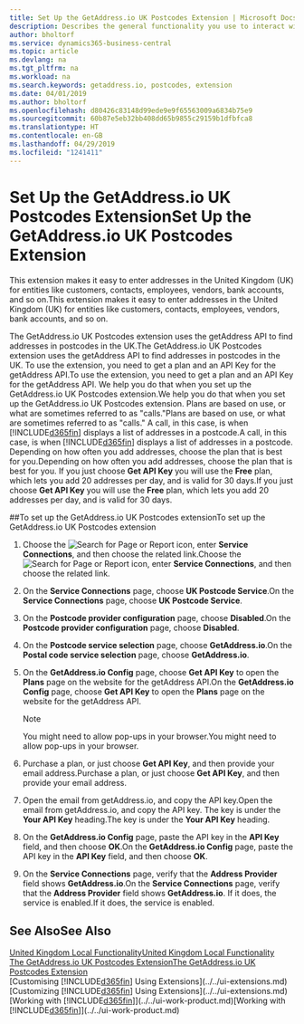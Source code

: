 ```yaml
---
title: Set Up the GetAddress.io UK Postcodes Extension | Microsoft Docs
description: Describes the general functionality you use to interact with data in Business Central, such as entering values, sorting data, and changing views.
author: bholtorf
ms.service: dynamics365-business-central
ms.topic: article
ms.devlang: na
ms.tgt_pltfrm: na
ms.workload: na
ms.search.keywords: getaddress.io, postcodes, extension
ms.date: 04/01/2019
ms.author: bholtorf
ms.openlocfilehash: d80426c83148d99ede9e9f65563009a6834b75e9
ms.sourcegitcommit: 60b87e5eb32bb408dd65b9855c29159b1dfbfca8
ms.translationtype: HT
ms.contentlocale: en-GB
ms.lasthandoff: 04/29/2019
ms.locfileid: "1241411"
---
```

# <a name="set-up-the-getaddressio-uk-postcodes-extension"></a><span data-ttu-id="0c4d9-103">Set Up the GetAddress.io UK Postcodes Extension</span><span class="sxs-lookup"><span data-stu-id="0c4d9-103">Set Up the GetAddress.io UK Postcodes Extension</span></span>
<span data-ttu-id="0c4d9-104">This extension makes it easy to enter addresses in the United Kingdom (UK) for entities like customers, contacts, employees, vendors, bank accounts, and so on.</span><span class="sxs-lookup"><span data-stu-id="0c4d9-104">This extension makes it easy to enter addresses in the United Kingdom (UK) for entities like customers, contacts, employees, vendors, bank accounts, and so on.</span></span>

<span data-ttu-id="0c4d9-105">The GetAddress.io UK Postcodes extension uses the getAddress API to find addresses in postcodes in the UK.</span><span class="sxs-lookup"><span data-stu-id="0c4d9-105">The GetAddress.io UK Postcodes extension uses the getAddress API to find addresses in postcodes in the UK.</span></span> <span data-ttu-id="0c4d9-106">To use the extension, you need to get a plan and an API Key for the getAddress API.</span><span class="sxs-lookup"><span data-stu-id="0c4d9-106">To use the extension, you need to get a plan and an API Key for the getAddress API.</span></span> <span data-ttu-id="0c4d9-107">We help you do that when you set up the GetAddress.io UK Postcodes extension.</span><span class="sxs-lookup"><span data-stu-id="0c4d9-107">We help you do that when you set up the GetAddress.io UK Postcodes extension.</span></span> <span data-ttu-id="0c4d9-108">Plans are based on use, or what are sometimes referred to as "calls."</span><span class="sxs-lookup"><span data-stu-id="0c4d9-108">Plans are based on use, or what are sometimes referred to as "calls."</span></span> <span data-ttu-id="0c4d9-109">A call, in this case, is when [!INCLUDE[d365fin](../../includes/d365fin_md.md)] displays a list of addresses in a postcode.</span><span class="sxs-lookup"><span data-stu-id="0c4d9-109">A call, in this case, is when [!INCLUDE[d365fin](../../includes/d365fin_md.md)] displays a list of addresses in a postcode.</span></span> <span data-ttu-id="0c4d9-110">Depending on how often you add addresses, choose the plan that is best for you.</span><span class="sxs-lookup"><span data-stu-id="0c4d9-110">Depending on how often you add addresses, choose the plan that is best for you.</span></span> <span data-ttu-id="0c4d9-111">If you just choose **Get API Key** you will use the **Free** plan, which lets you add 20 addresses per day, and is valid for 30 days.</span><span class="sxs-lookup"><span data-stu-id="0c4d9-111">If you just choose **Get API Key** you will use the **Free** plan, which lets you add 20 addresses per day, and is valid for 30 days.</span></span>

##<a name="to-set-up-the-getaddressio-uk-postcodes-extension"></a><span data-ttu-id="0c4d9-112">To set up the GetAddress.io UK Postcodes extension</span><span class="sxs-lookup"><span data-stu-id="0c4d9-112">To set up the GetAddress.io UK Postcodes extension</span></span>
1. <span data-ttu-id="0c4d9-113">Choose the ![Search for Page or Report](../../media/ui-search/search_small.png "Search for Page or Report icon") icon, enter **Service Connections**, and then choose the related link.</span><span class="sxs-lookup"><span data-stu-id="0c4d9-113">Choose the ![Search for Page or Report](../../media/ui-search/search_small.png "Search for Page or Report icon") icon, enter **Service Connections**, and then choose the related link.</span></span>  
2. <span data-ttu-id="0c4d9-114">On the **Service Connections** page, choose **UK Postcode Service**.</span><span class="sxs-lookup"><span data-stu-id="0c4d9-114">On the **Service Connections** page, choose **UK Postcode Service**.</span></span>
3. <span data-ttu-id="0c4d9-115">On the **Postcode provider configuration** page, choose **Disabled**.</span><span class="sxs-lookup"><span data-stu-id="0c4d9-115">On the **Postcode provider configuration** page, choose **Disabled**.</span></span>
4. <span data-ttu-id="0c4d9-116">On the **Postcode service selection** page, choose **GetAddress.io**.</span><span class="sxs-lookup"><span data-stu-id="0c4d9-116">On the **Postal code service selection** page, choose **GetAddress.io**.</span></span>
5. <span data-ttu-id="0c4d9-117">On the **GetAddress.io Config** page, choose **Get API Key** to open the **Plans** page on the website for the getAddress API.</span><span class="sxs-lookup"><span data-stu-id="0c4d9-117">On the **GetAddress.io Config** page, choose **Get API Key** to open the **Plans** page on the website for the getAddress API.</span></span>  

    > [!NOTE]  
    >   <span data-ttu-id="0c4d9-118">You might need to allow pop-ups in your browser.</span><span class="sxs-lookup"><span data-stu-id="0c4d9-118">You might need to allow pop-ups in your browser.</span></span>

6. <span data-ttu-id="0c4d9-119">Purchase a plan, or just choose **Get API Key**, and then provide your email address.</span><span class="sxs-lookup"><span data-stu-id="0c4d9-119">Purchase a plan, or just choose **Get API Key**, and then provide your email address.</span></span>
7. <span data-ttu-id="0c4d9-120">Open the email from getAddress.io, and copy the API key.</span><span class="sxs-lookup"><span data-stu-id="0c4d9-120">Open the email from getAddress.io, and copy the API key.</span></span> <span data-ttu-id="0c4d9-121">The key is under the **Your API Key** heading.</span><span class="sxs-lookup"><span data-stu-id="0c4d9-121">The key is under the **Your API Key** heading.</span></span>
8. <span data-ttu-id="0c4d9-122">On the **GetAddress.io Config** page, paste the API key in the **API Key** field, and then choose **OK**.</span><span class="sxs-lookup"><span data-stu-id="0c4d9-122">On the **GetAddress.io Config** page, paste the API key in the **API Key** field, and then choose **OK**.</span></span>
9. <span data-ttu-id="0c4d9-123">On the **Service Connections** page, verify that the **Address Provider** field shows **GetAddress.io**.</span><span class="sxs-lookup"><span data-stu-id="0c4d9-123">On the **Service Connections** page, verify that the **Address Provider** field shows **GetAddress.io**.</span></span> <span data-ttu-id="0c4d9-124">If it does, the service is enabled.</span><span class="sxs-lookup"><span data-stu-id="0c4d9-124">If it does, the service is enabled.</span></span>

## <a name="see-also"></a><span data-ttu-id="0c4d9-125">See Also</span><span class="sxs-lookup"><span data-stu-id="0c4d9-125">See Also</span></span>
[<span data-ttu-id="0c4d9-126">United Kingdom Local Functionality</span><span class="sxs-lookup"><span data-stu-id="0c4d9-126">United Kingdom Local Functionality</span></span>](united-kingdom-local-functionality.md)  
[<span data-ttu-id="0c4d9-127">The GetAddress.io UK Postcodes Extension</span><span class="sxs-lookup"><span data-stu-id="0c4d9-127">The GetAddress.io UK Postcodes Extension</span></span>](../../ui-extensions-getaddressio.md)  
<span data-ttu-id="0c4d9-128">[Customising [!INCLUDE[d365fin](../../includes/d365fin_md.md)] Using Extensions](../../ui-extensions.md)</span><span class="sxs-lookup"><span data-stu-id="0c4d9-128">[Customizing [!INCLUDE[d365fin](../../includes/d365fin_md.md)] Using Extensions](../../ui-extensions.md)</span></span>  
<span data-ttu-id="0c4d9-129">[Working with [!INCLUDE[d365fin](../../includes/d365fin_md.md)]](../../ui-work-product.md)</span><span class="sxs-lookup"><span data-stu-id="0c4d9-129">[Working with [!INCLUDE[d365fin](../../includes/d365fin_md.md)]](../../ui-work-product.md)</span></span>  
